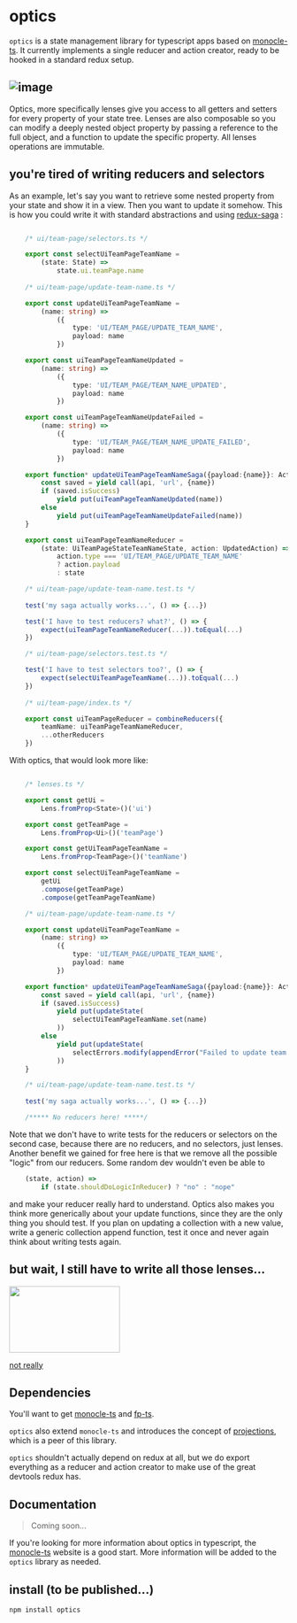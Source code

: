 # optics

`optics` is a state management library for typescript apps based on [monocle-ts](https://github.com/gcanti/monocle-ts). It currently implements a single reducer and action creator, ready to be hooked in a standard redux setup. 

## ![image](https://media.tenor.com/images/74eae4ff92a933aaecf5b968aed5818d/tenor.gif)

Optics, more specifically lenses give you access to all getters and setters for every property of your state tree. Lenses are also composable so you can modify a deeply nested object property by passing a reference to the full object, and a function to update the specific property. All lenses operations are immutable.

## you're tired of writing reducers and selectors

As an example, let's say you want to retrieve some nested property from your state and show it in a view. Then you want to update it somehow. This is how you could write it with standard abstractions and using [redux-saga](https://github.com/redux-saga/redux-saga) :

```typescript

    /* ui/team-page/selectors.ts */

    export const selectUiTeamPageTeamName =
        (state: State) =>
            state.ui.teamPage.name
            
    /* ui/team-page/update-team-name.ts */

    export const updateUiTeamPageTeamName =
        (name: string) =>
            ({
                type: 'UI/TEAM_PAGE/UPDATE_TEAM_NAME',
                payload: name
            })

    export const uiTeamPageTeamNameUpdated =
        (name: string) =>
            ({
                type: 'UI/TEAM_PAGE/TEAM_NAME_UPDATED',
                payload: name
            })

    export const uiTeamPageTeamNameUpdateFailed =
        (name: string) =>
            ({
                type: 'UI/TEAM_PAGE/TEAM_NAME_UPDATE_FAILED',
                payload: name
            })

    export function* updateUiTeamPageTeamNameSaga({payload:{name}}: Action) {
        const saved = yield call(api, 'url', {name})
        if (saved.isSuccess)
            yield put(uiTeamPageTeamNameUpdated(name))
        else
            yield put(uiTeamPageTeamNameUpdateFailed(name))
    }

    export const uiTeamPageTeamNameReducer =
        (state: UiTeamPageStateTeamNameState, action: UpdatedAction) =>
            action.type === 'UI/TEAM_PAGE/UPDATE_TEAM_NAME'
            ? action.payload
            : state

    /* ui/team-page/update-team-name.test.ts */
    
    test('my saga actually works...', () => {...})

    test('I have to test reducers? what?', () => {
        expect(uiTeamPageTeamNameReducer(...)).toEqual(...)
    })

    /* ui/team-page/selectors.test.ts */

    test('I have to test selectors too?', () => {
        expect(selectUiTeamPageTeamName(...)).toEqual(...)
    })
    
    /* ui/team-page/index.ts */

    export const uiTeamPageReducer = combineReducers({
        teamName: uiTeamPageTeamNameReducer,
        ...otherReducers
    })
```

With optics, that would look more like:

```typescript

    /* lenses.ts */

    export const getUi =
        Lens.fromProp<State>()('ui')

    export const getTeamPage =
        Lens.fromProp<Ui>()('teamPage') 

    export const getUiTeamPageTeamName =
        Lens.fromProp<TeamPage>()('teamName')

    export const selectUiTeamPageTeamName =
        getUi
        .compose(getTeamPage)
        .compose(getTeamPageTeamName)

    /* ui/team-page/update-team-name.ts */

    export const updateUiTeamPageTeamName =
        (name: string) =>
            ({
                type: 'UI/TEAM_PAGE/UPDATE_TEAM_NAME',
                payload: name
            })

    export function* updateUiTeamPageTeamNameSaga({payload:{name}}: Action) {
        const saved = yield call(api, 'url', {name})
        if (saved.isSuccess)
            yield put(updateState(
                selectUiTeamPageTeamName.set(name)
            ))
        else
            yield put(updateState(
                selectErrors.modify(appendError("Failed to update team name."))
            ))
    }

    /* ui/team-page/update-team-name.test.ts */
    
    test('my saga actually works...', () => {...})

    /***** No reducers here! *****/
```

Note that we don't have to write tests for the reducers or selectors on the second case, because there are no reducers, and no selectors, just lenses.
Another benefit we gained for free here is that we remove all the possible "logic" from our reducers. Some random dev wouldn't even be able to 
```typescript
    (state, action) =>
        if (state.shouldDoLogicInReducer) ? "no" : "nope"
```
and make your reducer really hard to understand.
Optics also makes you think more generically about your update functions, since they are the only thing you should test. If you plan on updating a collection with a new value, write a generic collection append function, test it once and never again think about writing tests again.

## but wait, I still have to write all those lenses...
<img src="https://media.giphy.com/media/l1KVaj5UcbHwrBMqI/source.gif" width="200" height="120" />

[not really](https://github.com/optics/optics-gen)

## Dependencies

You'll want to get [monocle-ts](https://github.com/gcanti/monocle-ts) and [fp-ts](https://github.com/gcanti/fp-ts).

`optics` also extend `monocle-ts` and introduces the concept of [projections](https://github.com/optics/projections), which is a peer of this library.

`optics` shouldn't actually depend on redux at all, but we do export everything as a reducer and action creator to make use of the great devtools redux has.

## Documentation

> Coming soon...

If you're looking for more information about optics in typescript, the [monocle-ts](https://github.com/gcanti/monocle-ts) website is a good start. More information will be added to the `optics` library as needed.

## install (to be published...)

`npm install optics`
